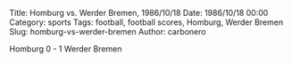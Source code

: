 Title: Homburg vs. Werder Bremen, 1986/10/18
Date: 1986/10/18 00:00
Category: sports
Tags: football, football scores, Homburg, Werder Bremen
Slug: homburg-vs-werder-bremen
Author: carbonero


Homburg 0 - 1 Werder Bremen
